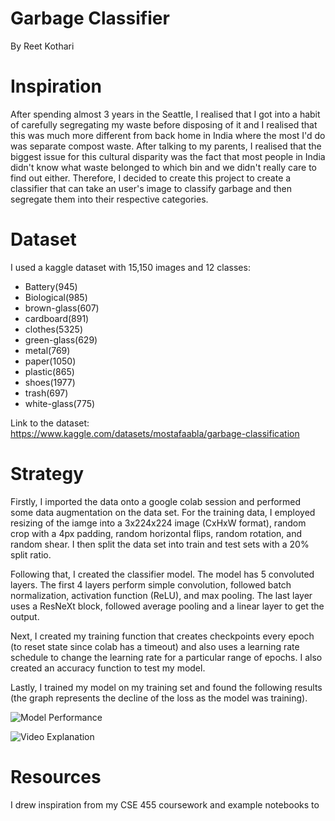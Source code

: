 # Garbage Classifier
By Reet Kothari

# Inspiration
After spending almost 3 years in the Seattle, I realised that I got into a habit of carefully segregating my waste before disposing of it and I realised that this was much more different from back home in India where the most I'd do was separate compost waste. After talking to my parents, I realised that the biggest issue for this cultural disparity was the fact that most people in India didn't know what waste belonged to which bin and we didn't really care to find out either. Therefore, I decided to create this project to create a classifier that can take an user's image to classify garbage and then segregate them into their respective categories.

# Dataset

I used a kaggle dataset with 15,150 images and 12 classes:
- Battery(945)
- Biological(985)
- brown-glass(607)
- cardboard(891)
- clothes(5325)
- green-glass(629)
- metal(769)
- paper(1050)
- plastic(865)
- shoes(1977)
- trash(697)
- white-glass(775)

Link to the dataset: https://www.kaggle.com/datasets/mostafaabla/garbage-classification

# Strategy

Firstly, I imported the data onto a google colab session and performed some data augmentation on the data set. For the training data, I employed resizing of the iamge into a 3x224x224 image (CxHxW format), random crop with a 4px padding, random horizontal flips, random rotation, and random shear. I then split the data set into train and test sets with a 20% split ratio.

Following that, I  created the classifier model. The model has 5 convoluted layers. The first 4 layers perform simple convolution, followed batch normalization, activation function (ReLU), and max pooling. The last layer uses a ResNeXt block, followed average pooling and a linear layer to get the output.

Next, I created my training function that creates checkpoints every epoch (to reset state since colab has a timeout) and also uses a learning rate schedule to change the learning rate for a particular range of epochs. I also created an accuracy function to test my model.

Lastly, I trained my model on my training set and found the following results (the graph represents the decline of the loss as the model was training).

![Model Performance]()

![Video Explanation]()

# Resources

I drew inspiration from my CSE 455 coursework and example notebooks to 